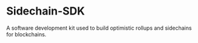 # Sidechain-SDK
A software development kit used to build optimistic rollups and sidechains for blockchains.
